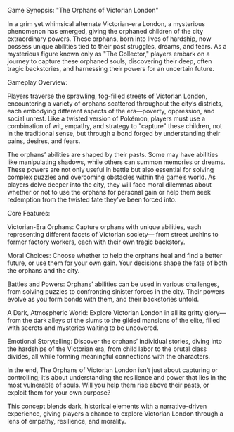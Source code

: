Game Synopsis: "The Orphans of Victorian London"

In a grim yet whimsical alternate Victorian-era London, a mysterious phenomenon has emerged, giving the orphaned children of the city extraordinary powers. These orphans, born into lives of hardship, now possess unique abilities tied to their past struggles, dreams, and fears. As a mysterious figure known only as "The Collector," players embark on a journey to capture these orphaned souls, discovering their deep, often tragic backstories, and harnessing their powers for an uncertain future.

Gameplay Overview:

Players traverse the sprawling, fog-filled streets of Victorian London, encountering a variety of orphans scattered throughout the city’s districts, each embodying different aspects of the era—poverty, oppression, and social unrest. Like a twisted version of Pokémon, players must use a combination of wit, empathy, and strategy to "capture" these children, not in the traditional sense, but through a bond forged by understanding their pains, desires, and fears.

The orphans’ abilities are shaped by their pasts. Some may have abilities like manipulating shadows, while others can summon memories or dreams. These powers are not only useful in battle but also essential for solving complex puzzles and overcoming obstacles within the game’s world. As players delve deeper into the city, they will face moral dilemmas about whether or not to use the orphans for personal gain or help them seek redemption from the twisted fate they’ve been forced into.

Core Features:

Victorian-Era Orphans: Capture orphans with unique abilities, each representing different facets of Victorian society— from street urchins to former factory workers, each with their own tragic backstory.

Moral Choices: Choose whether to help the orphans heal and find a better future, or use them for your own gain. Your decisions shape the fate of both the orphans and the city.

Battles and Powers: Orphans’ abilities can be used in various challenges, from solving puzzles to confronting sinister forces in the city. Their powers evolve as you form bonds with them, and their backstories unfold.

A Dark, Atmospheric World: Explore Victorian London in all its gritty glory— from the dark alleys of the slums to the gilded mansions of the elite, filled with secrets and mysteries waiting to be uncovered.

Emotional Storytelling: Discover the orphans’ individual stories, diving into the hardships of the Victorian era, from child labor to the brutal class divides, all while forming meaningful connections with the characters.

In the end, The Orphans of Victorian London isn’t just about capturing or controlling; it’s about understanding the resilience and power that lies in the most vulnerable of souls. Will you help them rise above their pasts, or exploit them for your own purpose?

This concept blends dark, historical elements with a narrative-driven experience, giving players a chance to explore Victorian London through a lens of empathy, resilience, and morality.
